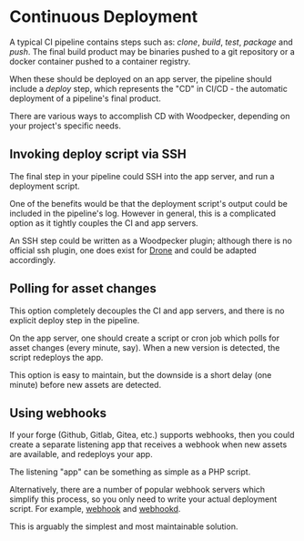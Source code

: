 # Continuous Deployment

A typical CI pipeline contains steps such as: *clone*, *build*, *test*, *package* and *push*. The final build product may be binaries pushed to a git repository or a docker container pushed to a container registry.

When these should be deployed on an app server, the pipeline should include a *deploy* step, which represents the "CD" in CI/CD - the automatic deployment of a pipeline's final product.

There are various ways to accomplish CD with Woodpecker, depending on your project's specific needs.

## Invoking deploy script via SSH

The final step in your pipeline could SSH into the app server, and run a deployment script.

One of the benefits would be that the deployment script's output could be included in the pipeline's log. However in general, this is a complicated option as it tightly couples the CI and app servers.

An SSH step could be written as a Woodpecker plugin; although there is no official ssh plugin, one does exist for [Drone](https://plugins.drone.io/plugins/ssh) and could be adapted accordingly.

## Polling for asset changes

This option completely decouples the CI and app servers, and there is no explicit deploy step in the pipeline.

On the app server, one should create a script or cron job which polls for asset changes (every minute, say). When a new version is detected, the script redeploys the app.

This option is easy to maintain, but the downside is a short delay (one minute) before new assets are detected.

## Using webhooks

If your forge (Github, Gitlab, Gitea, etc.) supports webhooks, then you could create a separate listening app that receives a webhook when new assets are available, and redeploys your app.

The listening "app" can be something as simple as a PHP script.

Alternatively, there are a number of popular webhook servers which simplify this process, so you only need to write your actual deployment script. For example, [webhook](https://github.com/adnanh/webhook) and [webhookd](https://github.com/ncarlier/webhookd).

This is arguably the simplest and most maintainable solution.
